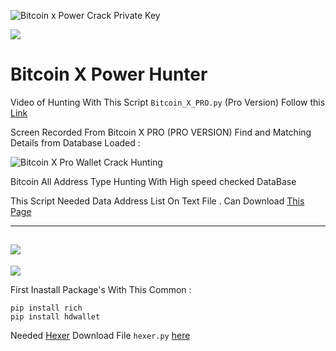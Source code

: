 ![Bitcoin x Power Crack Private Key](https://raw.githubusercontent.com/Pymmdrza/BitcoinXPowerHunter/mainx/BTCXPowerCover.jpg 'Bitcoin x Power Crack Private Key')

![](https://raw.githubusercontent.com/Pymmdrza/BitcoinXPowerHunter/mainx/xs1.png)

# Bitcoin X Power Hunter

Video of Hunting With This Script `Bitcoin_X_PRO.py` (Pro Version) Follow this [Link](https://github.com/Pymmdrza/BitcoinXPowerHunter/blob/mainx/Bitcoin_x_PRO.mp4)


Screen Recorded From Bitcoin X PRO (PRO VERSION) Find and Matching Details from Database Loaded :

![Bitcoin X Pro Wallet Crack Hunting](https://raw.githubusercontent.com/Pymmdrza/BitcoinXPowerHunter/mainx/btc_X_pro.gif 'Bitcoin X Pro Wallet Crack Hunting')


Bitcoin All Address Type Hunting With High speed checked DataBase

This Script Needed Data Address List On Text File . Can Download [This Page](https://github.com/Pymmdrza/Rich-Address-Wallet/tree/main/Bitcoin 'Rich Wallet Address Bitcoin')

---
![](https://github.com/Pymmdrza/BitcoinXPowerHunter/blob/mainx/Bitcoin_X_Power.gif)
---
![](https://raw.githubusercontent.com/Pymmdrza/BitcoinXPowerHunter/mainx/xpower.JPG)

First Inastall Package's With This Common :

```
pip install rich
pip install hdwallet
```
Needed [Hexer](https://github.com/Pymmdrza/HEXER) Download File `hexer.py` [here](https://github.com/Pymmdrza/HEXER/blob/main/mHash/hexer.py)
